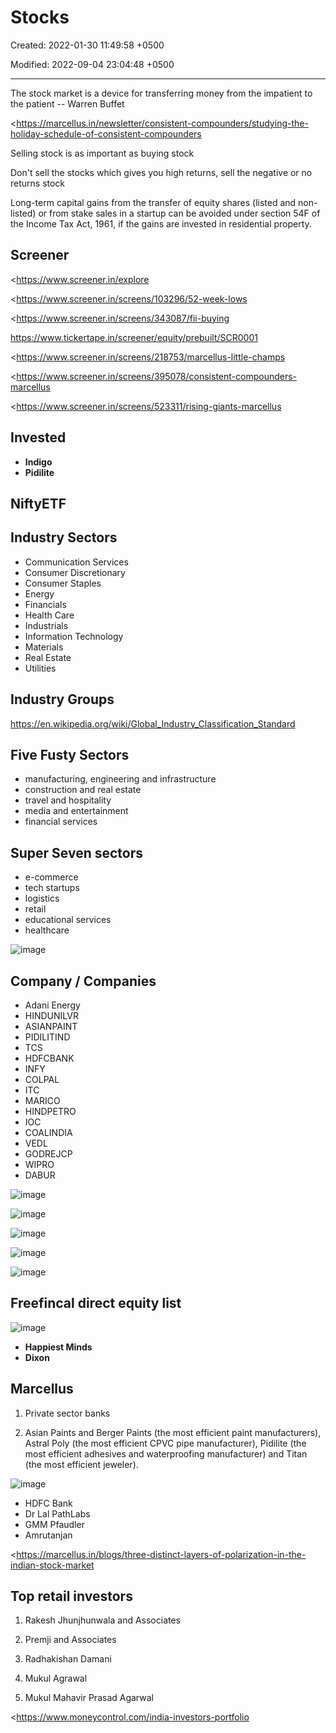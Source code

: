 # Stocks

Created: 2022-01-30 11:49:58 +0500

Modified: 2022-09-04 23:04:48 +0500

---

The stock market is a device for transferring money from the impatient to the patient -- Warren Buffet

<https://marcellus.in/newsletter/consistent-compounders/studying-the-holiday-schedule-of-consistent-compounders

Selling stock is as important as buying stock

Don't sell the stocks which gives you high returns, sell the negative or no returns stock

Long-term capital gains from the transfer of equity shares (listed and non-listed) or from stake sales in a startup can be avoided under section 54F of the Income Tax Act, 1961, if the gains are invested in residential property.

## Screener

<https://www.screener.in/explore

<https://www.screener.in/screens/103296/52-week-lows

<https://www.screener.in/screens/343087/fii-buying

<https://www.tickertape.in/screener/equity/prebuilt/SCR0001>

<https://www.screener.in/screens/218753/marcellus-little-champs

<https://www.screener.in/screens/395078/consistent-compounders-marcellus

<https://www.screener.in/screens/523311/rising-giants-marcellus

## Invested
-   **Indigo**
-   **Pidilite**

## NiftyETF

## Industry Sectors
-   Communication Services
-   Consumer Discretionary
-   Consumer Staples
-   Energy
-   Financials
-   Health Care
-   Industrials
-   Information Technology
-   Materials
-   Real Estate
-   Utilities

## Industry Groups

<https://en.wikipedia.org/wiki/Global_Industry_Classification_Standard>

## Five Fusty Sectors
-   manufacturing, engineering and infrastructure
-   construction and real estate
-   travel and hospitality
-   media and entertainment
-   financial services

## Super Seven sectors
-   e-commerce
-   tech startups
-   logistics
-   retail
-   educational services
-   healthcare

![image](media/TODO-Financial-Finance---Investing_Stocks-image1.png)

## Company / Companies
-   Adani Energy
-   HINDUNILVR
-   ASIANPAINT
-   PIDILITIND
-   TCS
-   HDFCBANK
-   INFY
-   COLPAL
-   ITC
-   MARICO
-   HINDPETRO
-   IOC
-   COALINDIA
-   VEDL
-   GODREJCP
-   WIPRO
-   DABUR

![image](media/TODO-Financial-Finance---Investing_Stocks-image2.jpeg)

![image](media/TODO-Financial-Finance---Investing_Stocks-image3.jpg)

![image](media/TODO-Financial-Finance---Investing_Stocks-image4.jpg)

![image](media/TODO-Financial-Finance---Investing_Stocks-image5.jpg)

![image](media/TODO-Financial-Finance---Investing_Stocks-image6.jpeg)

## Freefincal direct equity list

![image](media/TODO-Financial-Finance---Investing_Stocks-image7.jpeg)


-   **Happiest Minds**
-   **Dixon**

## Marcellus

1.  Private sector banks

2.  Asian Paints and Berger Paints (the most efficient paint manufacturers), Astral Poly (the most efficient CPVC pipe manufacturer), Pidilite (the most efficient adhesives and waterproofing manufacturer) and Titan (the most efficient jeweler).

![image](media/TODO-Financial-Finance---Investing_Stocks-image8.png)
-   HDFC Bank
-   Dr Lal PathLabs
-   GMM Pfaudler
-   Amrutanjan

<https://marcellus.in/blogs/three-distinct-layers-of-polarization-in-the-indian-stock-market

## Top retail investors

1.  Rakesh Jhunjhunwala and Associates

2.  Premji and Associates

3.  Radhakishan Damani

4.  Mukul Agrawal

5.  Mukul Mahavir Prasad Agarwal

<https://www.moneycontrol.com/india-investors-portfolio




